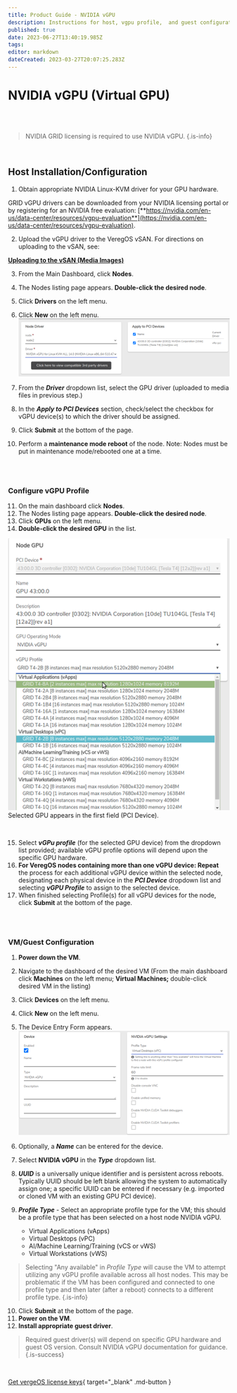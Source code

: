 ```yaml
---
title: Product Guide - NVIDIA vGPU
description: Instructions for host, vgpu profile,  and guest configuration for using NVIDIA virtual GPU in VeregOS
published: true
date: 2023-06-27T13:40:19.985Z
tags: 
editor: markdown
dateCreated: 2023-03-27T20:07:25.283Z
---
```


# NVIDIA vGPU (Virtual GPU)


<br>
<br>

> NVIDIA GRID licensing is required to use NVIDIA vGPU. {.is-info}

<br>

## Host Installation/Configuration

1.  Obtain appropriate NVIDIA Linux-KVM driver for your GPU hardware.

GRID vGPU drivers can be downloaded from your NVIDIA licensing portal or by registering for an NVIDIA free evaluation: [**https://nvidia.com/en-us/data-center/resources/vgpu-evaluation**](https://nvidia.com/en-us/data-center/resources/vgpu-evaluation).

2.  Upload the vGPU driver to the VeregOS vSAN. For directions on uploading to the vSAN, see: 

[**Uploading to the vSAN (Media Images)**](/product-guide/uploadingtovSAN)

3.  From the Main Dashboard, click **Nodes**.
4.  The Nodes listing page appears. **Double-click the desired node**.
5.  Click **Drivers** on the left menu.
6.  Click **New** on the left menu.
![](/public/userguide-sshots/newdrivernvidiavgpu.png)


7.  From the ***Driver*** dropdown list, select the GPU driver (uploaded to media files in previous step.)
8.  In the ***Apply to PCI Devices*** section, check/select the checkbox for vGPU device(s) to which the driver should be assigned.
9.  Click **Submit** at the bottom of the page.
10.  Perform a **maintenance mode reboot** of the node. Note: Nodes must be put in maintenance mode/rebooted one at a time.


<br>
<br>

### Configure vGPU Profile

11.  On the main dashboard click **Nodes**.
12.  The Nodes listing page appears. **Double-click the desired node**.
13.  Click **GPUs** on the left menu.
14.  **Double-click the desired GPU** in the list.

![](/public/userguide-sshots/gpuprofiledropdown.png)
Selected GPU appears in the first field (PCI Device).

<br>

15.  Select ***vGPu profile*** (for the selected GPU device) from the dropdown list provided; available vGPU profile options will depend upon the specific GPU hardware.
16.  **For VeregOS nodes containing more than one vGPU device: Repeat** the process for each additional vGPU device within the selected node, designating each physical device in the ***PCI Device*** dropdown list and selecting ***vGPU Profile*** to assign to the selected device.
17.  When finished selecting Profile(s) for all vGPU devices for the node, click **Submit** at the bottom of the page.

<br>
<br>

### VM/Guest Configuration

1.  **Power down the VM**.
2.  Navigate to the dashboard of the desired VM (From the main dashboard click **Machines** on the left menu; **Virtual Machines;** double-click desired VM in the listing)
3.  Click **Devices** on the left menu.
4.  Click **New** on the left menu.
5.  The Device Entry Form appears.
![](/public/userguide-sshots/newvmdevicenvidia.png)

6.  Optionally, a ***Name*** can be entered for the device.
7.  Select **NVIDIA vGPU** in the ***Type*** dropdown list.
8.  ***UUID*** is a universally unique identifier and is persistent across reboots. Typically UUID should be left blank allowing the system to automatically assign one; a specific UUID can be entered if necessary (e.g. imported or cloned VM with an existing GPU PCI device).
9.  ***Profile Type*** - Select an appropriate profile type for the VM; this should be a profile type that has been selected on a host node NVIDIA vGPU.
    -   Virtual Applications (vApps)
    -   Virtual Desktops (vPC)
    -   AI/Machine Learning/Training (vCS or vWS)
    -   Virtual Workstations (vWS)
    
>    Selecting "Any available" in *Profile Type* will cause the VM to attempt utilizing any vGPU profile available across all host nodes. This may be problematic if the VM has been configured and connected to one profile type and then later (after a reboot) connects to a different profile type. {.is-info}
    
10.  Click **Submit** at the bottom of the page.
11.  **Power on the VM**.
12.  **Install appropriate guest driver**.

> Required guest driver(s) will depend on specific GPU hardware and guest OS version. Consult NVIDIA vGPU documentation for guidance. {.is-success}

<br>

[Get vergeOS license keys](https://www.verge.io/test-drive){ target="_blank" .md-button }